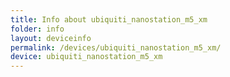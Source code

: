 ```yaml
---
title: Info about ubiquiti_nanostation_m5_xm
folder: info
layout: deviceinfo
permalink: /devices/ubiquiti_nanostation_m5_xm/
device: ubiquiti_nanostation_m5_xm
---
```

